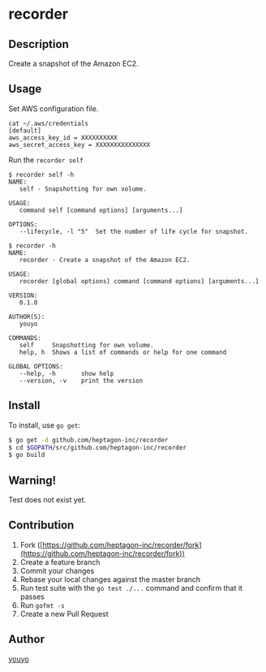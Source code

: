 # recorder

## Description

Create a snapshot of the Amazon EC2.

## Usage

Set AWS configuration file.

```
cat ~/.aws/credentials
[default]
aws_access_key_id = XXXXXXXXXX
aws_secret_access_key = XXXXXXXXXXXXXXX
```

Run the `recorder self`

```
$ recorder self -h
NAME:
   self - Snapshotting for own volume.

USAGE:
   command self [command options] [arguments...]

OPTIONS:
   --lifecycle, -l "5"	Set the number of life cycle for snapshot.
```

```
$ recorder -h
NAME:
   recorder - Create a snapshot of the Amazon EC2.

USAGE:
   recorder [global options] command [command options] [arguments...]

VERSION:
   0.1.0

AUTHOR(S):
   youyo

COMMANDS:
   self		Snapshotting for own volume.
   help, h	Shows a list of commands or help for one command

GLOBAL OPTIONS:
   --help, -h		show help
   --version, -v	print the version
```


## Install

To install, use `go get`:

```bash
$ go get -d github.com/heptagon-inc/recorder
$ cd $GOPATH/src/github.com/heptagon-inc/recorder
$ go build
```

## Warning!

Test does not exist yet.

## Contribution

1. Fork ([https://github.com/heptagon-inc/recorder/fork](https://github.com/heptagon-inc/recorder/fork))
1. Create a feature branch
1. Commit your changes
1. Rebase your local changes against the master branch
1. Run test suite with the `go test ./...` command and confirm that it passes
1. Run `gofmt -s`
1. Create a new Pull Request

## Author

[youyo](https://github.com/youyo)
